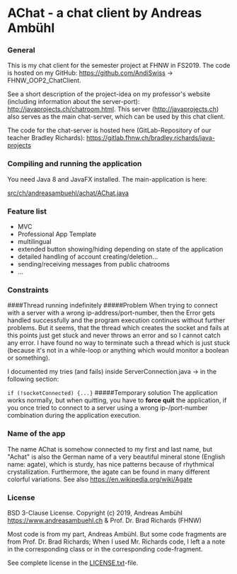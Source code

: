 # AChat - a chat client by Andreas Ambühl
### General
This is my chat client for the semester project at FHNW in FS2019. The code is hosted on my GitHub: 
https://github.com/AndiSwiss -> FHNW_OOP2_ChatClient.

See a short description of the project-idea on my professor's website (including information about the server-port):
http://javaprojects.ch/chatroom.html. This server (http://javaprojects.ch) also serves as the main chat-server,
which can be used by this chat client.

The code for the chat-server is hosted here (GitLab-Repository of our teacher Bradley Richards):
https://gitlab.fhnw.ch/bradley.richards/java-projects

### Compiling and running the application
You need Java 8 and JavaFX installed.
The main-application is here:

[src/ch/andreasambuehl/achat/AChat.java](src/ch/andreasambuehl/achat/AChat.java)

### Feature list
- MVC
- Professional App Template
- multilingual
- extended button showing/hiding depending on state of the application
- detailed handling of account creating/deletion...
- sending/receiving messages from public chatrooms
- ...

### Constraints
####Thread running indefinitely
#####Problem
When trying to connect with a server with a wrong ip-address/port-number, then the
Error gets handled successfully and the program execution continues without further problems. But it seems, that
the thread which creates the socket and fails at this points just get stuck and never throws an error and so I cannot
catch any error. I have found no way to terminate such a thread which is just stuck (because it's not in a while-loop
or anything which would monitor a boolean or something). 

I documented my tries (and fails) inside ServerConnection.java -> in the following section:

`if (!socketConnected) {...}`
#####Temporary solution
The application works normally, but when quitting, you have to **force quit** the application, if you once tried to 
connect to a server using a wrong ip-/port-number combination during the application execution.

### Name of the app
The name AChat is somehow connected to my first and last name, but "Achat" is also the German name 
of a very beautiful mineral stone (English name: agate), which is sturdy, has nice patterns because of 
rhythmical crystallization. Furthermore, the agate can be found in many different colorful variations.
See also https://en.wikipedia.org/wiki/Agate

### License
BSD 3-Clause License. Copyright (c) 2019, Andreas Ambühl https://www.andreasambuehl.ch & Prof. Dr. Brad Richards (FHNW)

Most code is from my part, Andreas Ambühl. But some code fragments are from
Prof. Dr. Brad Richards; When I used Mr. Richards code, I left a a note in the
corresponding class or in the corresponding code-fragment.

See complete license in the [LICENSE.txt](LICENSE.txt)-file.